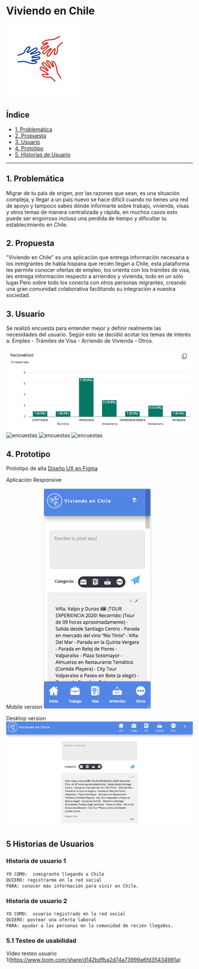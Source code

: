 # Viviendo en Chile

![logo](./src/img/Logo2.png "logo")

## Índice

* [1. Problemática](#1-problemática)
* [2. Propuesta](#2-propuesta)
* [3. Usuario](#3-usuario)
* [4. Prototipo](#4-prototipo)
* [5. Historias de Usuario](#5-historias-de-usuario)

***

## 1. Problemática

Migrar de tu país de origen, por las razones que sean, es una situación compleja, y llegar a un país nuevo se hace difícil cuando no tienes una red de apoyo y tampoco sabes dónde informarte sobre trabajo, vivienda, visas y otros temas de manera centralizada y rápida, en muchos casos esto puede ser engorroso incluso una perdida de tiempo y dificultar tu establecimiento en Chile.


## 2. Propuesta

"Viviendo en Chile" es una aplicación que entrega información necesaria a los inmigrantes de habla hispana que recién llegan a Chile, esta plataforma les permite conocer ofertas de empleo, los orienta con los trámites de visa, les entrega información respecto a arriendos y vivienda, todo en un sólo lugar.Pero sobre todo los conecta con otros personas migrantes, creando una gran comunidad colaborativa facilitando su integración a nuestra sociedad.


## 3. Usuario

Se realizó encuesta para entender mejor y definir realmente las necesidades del usuario. 
Según esto se decidió acotar los temas de interés a: Empleo - Trámites de Visa - Arriendo de Vivienda - Otros.

![encuestas](./src/img/Encuesta-4.png "encuestas")
![encuestas](./src/img/Encuesta-2.png "encuestas")
![encuestas](./src/img/Encuesta-3.png "encuestas")
![encuestas](./src/img/Encuesta-1.png "encuestas")

## 4. Prototipo

Prototipo de alta 
[Diseño UX en Figma](https://www.figma.com/proto/vtlBF9oanJkn6YRh75rKnG/RedSocial?node-id=2%3A1&scaling=scale-down)

Aplicación Responsive

Mobile version
![responsive](./src/img/mobile-version.png "responsive")

Desktop version
![responsive](./src/img/Desktop-version.png "responsive")


## 5 Historias de Usuarios

### Historia de usuario 1
  
    YO COMO:  inmigrante llegando a Chile
    QUIERO: registrarme en la red social
    PARA: conocer más información para vivir en Chile.

### Historia de usuario 2

    YO COMO:  usuario registrado en la red social 
    QUIERO: postear una oferta laboral 
    PARA: ayudar a las personas en la comunidad de recién llegados.

### 5.1 Testeo de usabilidad

Video testeo usuario 1(https://www.loom.com/share/d142bdfba2d74a73999a6fd35434981a)




